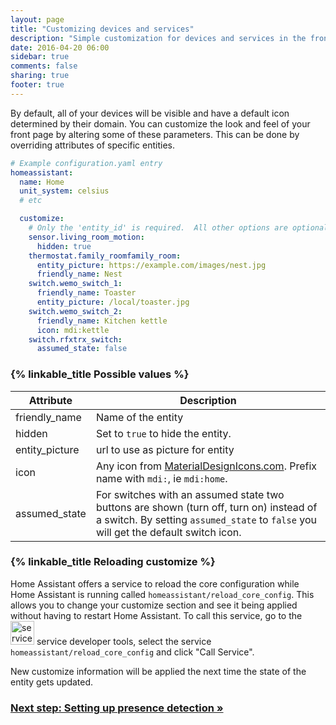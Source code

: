 ```yaml
---
layout: page
title: "Customizing devices and services"
description: "Simple customization for devices and services in the frontend."
date: 2016-04-20 06:00
sidebar: true
comments: false
sharing: true
footer: true
---
```


By default, all of your devices will be visible and have a default icon determined by their domain. You can customize the look and feel of your front page by altering some of these parameters. This can be done by overriding attributes of specific entities.

```yaml
# Example configuration.yaml entry
homeassistant:
  name: Home
  unit_system: celsius
  # etc

  customize:
    # Only the 'entity_id' is required.  All other options are optional.
    sensor.living_room_motion:
      hidden: true
    thermostat.family_roomfamily_room:
      entity_picture: https://example.com/images/nest.jpg
      friendly_name: Nest
    switch.wemo_switch_1:
      friendly_name: Toaster
      entity_picture: /local/toaster.jpg
    switch.wemo_switch_2:
      friendly_name: Kitchen kettle
      icon: mdi:kettle
    switch.rfxtrx_switch:
      assumed_state: false
```

### {% linkable_title Possible values %}

| Attribute | Description |
| --------- | ----------- |
| friendly_name | Name of the entity
| hidden    | Set to `true` to hide the entity.
| entity_picture | url to use as picture for entity
| icon | Any icon from [MaterialDesignIcons.com](http://MaterialDesignIcons.com). Prefix name with `mdi:`, ie `mdi:home`.
| assumed_state | For switches with an assumed state two buttons are shown (turn off, turn on) instead of a switch. By setting `assumed_state` to `false` you will get the default switch icon.

### {% linkable_title Reloading customize %}

Home Assistant offers a service to reload the core configuration while Home Assistant is running called `homeassistant/reload_core_config`. This allows you to change your customize section and see it being applied without having to restart Home Assistant. To call this service, go to the <img src='/images/screenshots/developer-tool-services-icon.png' alt='service developer tool icon' class="no-shadow" height="38" /> service developer tools, select the service `homeassistant/reload_core_config` and click "Call Service".

<p class='note warning'>
New customize information will be applied the next time the state of the entity gets updated.
</p>

### [Next step: Setting up presence detection &raquo;](/getting-started/presence-detection/)
